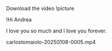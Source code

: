 Download the video
!picture



!Hi Andrea

I love you so much and I love you forever.




carlostomaiolo-20250108-0005.mp4
